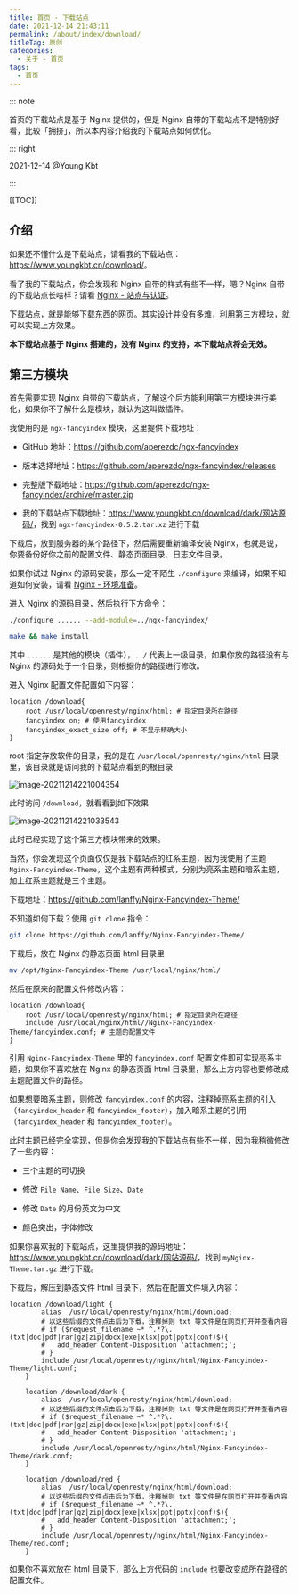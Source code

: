 ```yaml
---
title: 首页 - 下载站点
date: 2021-12-14 21:43:11
permalink: /about/index/download/
titleTag: 原创
categories:
  - 关于 - 首页
tags:
  - 首页
---
```


::: note

首页的下载站点是基于 Nginx 提供的，但是 Nginx 自带的下载站点不是特别好看，比较「拥挤」，所以本内容介绍我的下载站点如何优化。

::: right

2021-12-14 @Young Kbt

:::

[[TOC]]

## 介绍

如果还不懂什么是下载站点，请看我的下载站点：<https://www.youngkbt.cn/download/>。

看了我的下载站点，你会发现和 Nginx 自带的样式有些不一样，嗯？Nginx 自带的下载站点长啥样？请看 [Nginx - 站点与认证](/nginx/site-auth/)。

下载站点，就是能够下载东西的网页。其实设计并没有多难，利用第三方模块，就可以实现上方效果。

**本下载站点基于 Nginx 搭建的，没有 Nginx 的支持，本下载站点将会无效。**

## 第三方模块

首先需要实现 Nginx 自带的下载站点，了解这个后方能利用第三方模块进行美化，如果你不了解什么是模块，就认为这叫做插件。

我使用的是 `ngx-fancyindex` 模块，这里提供下载地址：

- GitHub 地址：<https://github.com/aperezdc/ngx-fancyindex>

- 版本选择地址：<https://github.com/aperezdc/ngx-fancyindex/releases>

- 完整版下载地址：<https://github.com/aperezdc/ngx-fancyindex/archive/master.zip>

- 我的下载站点下载地址：<https://www.youngkbt.cn/download/dark/网站源码/>，找到 `ngx-fancyindex-0.5.2.tar.xz` 进行下载

下载后，放到服务器的某个路径下，然后需要重新编译安装 Nginx，也就是说，你要备份好你之前的配置文件、静态页面目录、日志文件目录。

如果你试过 Nginx 的源码安装，那么一定不陌生 `./configure` 来编译，如果不知道如何安装，请看 [Nginx - 环境准备](/nginx/install/#源码复杂安装)。

进入 Nginx 的源码目录，然后执行下方命令：

```sh
./configure ...... --add-module=../ngx-fancyindex/

make && make install
```

其中 `......` 是其他的模块（插件），`../` 代表上一级目录，如果你放的路径没有与 Nginx 的源码处于一个目录，则根据你的路径进行修改。

进入 Nginx 配置文件配置如下内容：

```nginx
location /download{
    root /usr/local/openresty/nginx/html; # 指定目录所在路径
    fancyindex on; # 使用fancyindex
    fancyindex_exact_size off; # 不显示精确大小
}
```

root 指定存放软件的目录，我的是在 `/usr/local/openresty/nginx/html` 目录里，该目录就是访问我的下载站点看到的根目录

![image-20211214221004354](https://cdn.jsdelivr.net/gh/Kele-Bingtang/static/img/%E5%85%B3%E4%BA%8E%E9%A6%96%E9%A1%B5/Nginx/20211214221005.png)

此时访问 `/download`，就看看到如下效果

![image-20211214221033543](https://cdn.jsdelivr.net/gh/Kele-Bingtang/static/img/%E5%85%B3%E4%BA%8E%E9%A6%96%E9%A1%B5/Nginx/20211214221035.png)

此时已经实现了这个第三方模块带来的效果。

当然，你会发现这个页面仅仅是我下载站点的红系主题，因为我使用了主题 `Nginx-Fancyindex-Theme`，这个主题有两种模式，分别为亮系主题和暗系主题，加上红系主题就是三个主题。

下载地址：<https://github.com/lanffy/Nginx-Fancyindex-Theme/>

不知道如何下载？使用 `git clone` 指令：

```sh
git clone https://github.com/lanffy/Nginx-Fancyindex-Theme/
```

下载后，放在 Nginx 的静态页面 html 目录里

```sh
mv /opt/Nginx-Fancyindex-Theme /usr/local/nginx/html/
```

然后在原来的配置文件修改内容：

```nginx
location /download{
    root /usr/local/openresty/nginx/html; # 指定目录所在路径
    include /usr/local/nginx/html//Nginx-Fancyindex-Theme/fancyindex.conf; # 主题的配置文件
}
```

引用 `Nginx-Fancyindex-Theme` 里的 `fancyindex.conf` 配置文件即可实现亮系主题，如果你不喜欢放在 Nginx 的静态页面 html 目录里，那么上方内容也要修改成主题配置文件的路径。

如果想要暗系主题，则修改 `fancyindex.conf` 的内容，注释掉亮系主题的引入（`fancyindex_header` 和 `fancyindex_footer`），加入暗系主题的引用（`fancyindex_header` 和 `fancyindex_footer`）。

此时主题已经完全实现，但是你会发现我的下载站点有些不一样，因为我稍微修改了一些内容：

- 三个主题的可切换

- 修改 `File Name`、`File Size`、`Date`

- 修改 `Date` 的月份英文为中文

- 颜色突出，字体修改

如果你喜欢我的下载站点，这里提供我的源码地址：<https://www.youngkbt.cn/download/dark/网站源码/>，找到 `myNginx-Theme.tar.gz` 进行下载。

下载后，解压到静态文件 html 目录下，然后在配置文件填入内容：

```nginx
location /download/light {
        alias  /usr/local/openresty/nginx/html/download;
        # 以这些后缀的文件点击后为下载，注释掉则 txt 等文件是在网页打开并查看内容
        # if ($request_filename ~* ^.*?\.(txt|doc|pdf|rar|gz|zip|docx|exe|xlsx|ppt|pptx|conf)$){
        #   add_header Content-Disposition 'attachment;';
        # }
        include /usr/local/openresty/nginx/html/Nginx-Fancyindex-Theme/light.conf;
    }

    location /download/dark {
        alias  /usr/local/openresty/nginx/html/download;
        # 以这些后缀的文件点击后为下载，注释掉则 txt 等文件是在网页打开并查看内容
        # if ($request_filename ~* ^.*?\.(txt|doc|pdf|rar|gz|zip|docx|exe|xlsx|ppt|pptx|conf)$){
        #   add_header Content-Disposition 'attachment;';
        # }
        include /usr/local/openresty/nginx/html/Nginx-Fancyindex-Theme/dark.conf;
    }

    location /download/red {
        alias  /usr/local/openresty/nginx/html/download;
        # 以这些后缀的文件点击后为下载，注释掉则 txt 等文件是在网页打开并查看内容
        # if ($request_filename ~* ^.*?\.(txt|doc|pdf|rar|gz|zip|docx|exe|xlsx|ppt|pptx|conf)$){
        #   add_header Content-Disposition 'attachment;';
        # }
        include /usr/local/openresty/nginx/html/Nginx-Fancyindex-Theme/red.conf;
    }
```

如果你不喜欢放在 html 目录下，那么上方代码的 `include` 也要改变成所在路径的配置文件。
